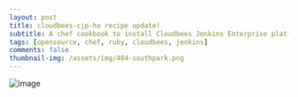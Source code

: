 ```yaml
---
layout: post
title: cloudbees-cjp-ha recipe update!
subtitle: A chef cookbook to install Cloudbees Jenkins Enterprise platform
tags: [opensource, chef, ruby, cloudbees, jenkins]
comments: false
thumbnail-img: /assets/img/404-southpark.png
---
```


![image](/assets/img/404-southpark.png)